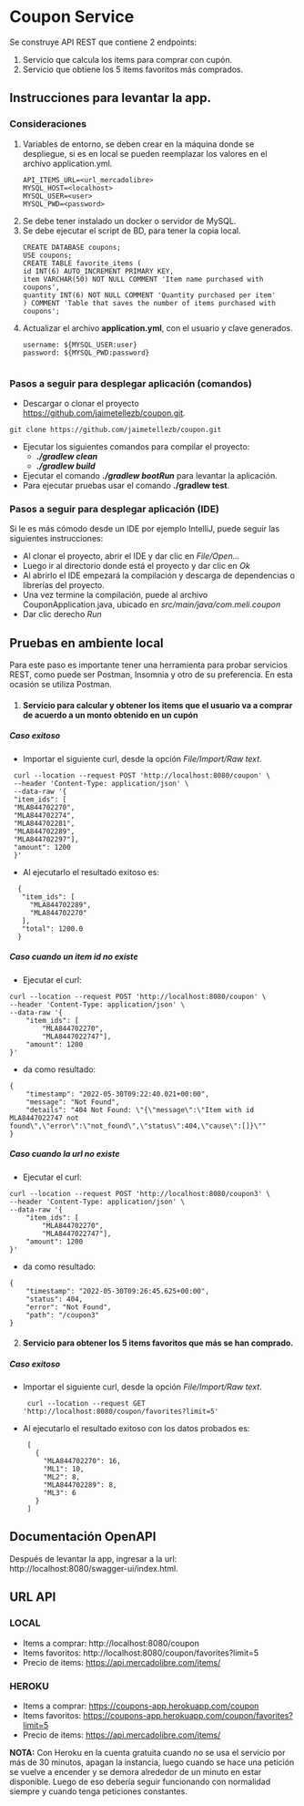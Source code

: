 # Coupon Service
Se construye API REST que contiene 2 endpoints:
1. Servicio que calcula los items para comprar con cupón.
2. Servicio que obtiene los 5 items favoritos más comprados.

## Instrucciones para levantar la app.


### Consideraciones 
1. Variables de entorno, se deben crear en la máquina donde se despliegue, si es en local se pueden reemplazar los valores en el archivo application.yml.
    ```
    API_ITEMS_URL=<url_mercadolibre>
    MYSQL_HOST=<localhost>
    MYSQL_USER=<user>
    MYSQL_PWD=<password>
    ```
2. Se debe tener instalado un docker o servidor de MySQL.
3. Se debe ejecutar el script de BD, para tener la copia local.
   ```
   CREATE DATABASE coupons;
   USE coupons;
   CREATE TABLE favorite_items (
   id INT(6) AUTO_INCREMENT PRIMARY KEY,
   item VARCHAR(50) NOT NULL COMMENT 'Item name purchased with coupons',
   quantity INT(6) NOT NULL COMMENT 'Quantity purchased per item'
   ) COMMENT 'Table that saves the number of items purchased with coupons';

4. Actualizar el archivo **application.yml**, con el usuario y clave generados.
   ```
   username: ${MYSQL_USER:user}
   password: ${MYSQL_PWD:password}
   

### Pasos a seguir para desplegar aplicación (comandos)

* Descargar o clonar el proyecto https://github.com/jaimetellezb/coupon.git.
```
git clone https://github.com/jaimetellezb/coupon.git
```
* Ejecutar los siguientes comandos para compilar el proyecto:
  * ***./gradlew clean***
  * ***./gradlew build***
* Ejecutar el comando ***./gradlew bootRun*** para levantar la aplicación.
* Para ejecutar pruebas usar el comando **./gradlew test**.

### Pasos a seguir para desplegar aplicación (IDE)

Si le es más cómodo desde un IDE por ejemplo IntelliJ, puede seguir las siguientes instrucciones:

* Al clonar el proyecto, abrir el IDE y dar clic en _File/Open..._
* Luego ir al directorio donde está el proyecto y dar clic en _Ok_
* Al abrirlo el IDE empezará la compilación y descarga de dependencias o librerías del proyecto.
* Una vez termine la compilación, puede al archivo CouponApplication.java, ubicado en _src/main/java/com.meli.coupon_
* Dar clic derecho _Run_


## Pruebas en ambiente local

Para este paso es importante tener una herramienta para probar servicios REST, como puede ser Postman, Insomnia y otro de su preferencia.
En esta ocasión se utiliza Postman.

1. #### Servicio para calcular y obtener los items que el usuario va a comprar de acuerdo a un monto obtenido en un cupón


##### Caso exitoso

   * Importar el siguiente curl, desde la opción _File/Import/Raw text_.
   ```
    curl --location --request POST 'http://localhost:8080/coupon' \
    --header 'Content-Type: application/json' \
    --data-raw '{
    "item_ids": [
    "MLA844702270",
    "MLA844702274",
    "MLA844702281",
    "MLA844702289",
    "MLA844702297"],
    "amount": 1200
    }'
   ```
   * Al ejecutarlo el resultado exitoso es:
   ```
     {
      "item_ids": [
        "MLA844702289",
        "MLA844702270"
      ],
      "total": 1200.0
     }
   ```
##### Caso cuando un item id no existe

* Ejecutar el curl:
```
curl --location --request POST 'http://localhost:8080/coupon' \
--header 'Content-Type: application/json' \
--data-raw '{
    "item_ids": [
        "MLA844702270",
        "MLA8447022747"],
    "amount": 1200
}'
```
* da como resultado:
```
{
    "timestamp": "2022-05-30T09:22:40.021+00:00",
    "message": "Not Found",
    "details": "404 Not Found: \"{\"message\":\"Item with id MLA8447022747 not found\",\"error\":\"not_found\",\"status\":404,\"cause\":[]}\""
}
```

##### Caso cuando la url no existe

* Ejecutar el curl:
```
curl --location --request POST 'http://localhost:8080/coupon3' \
--header 'Content-Type: application/json' \
--data-raw '{
    "item_ids": [
        "MLA844702270",
        "MLA8447022747"],
    "amount": 1200
}'
```
* da como resultado:
```
{
    "timestamp": "2022-05-30T09:26:45.625+00:00",
    "status": 404,
    "error": "Not Found",
    "path": "/coupon3"
}
```

2. #### Servicio para obtener los 5 items favoritos que más se han comprado.


##### Caso exitoso

* Importar el siguiente curl, desde la opción _File/Import/Raw text_.
   ```
    curl --location --request GET 'http://localhost:8080/coupon/favorites?limit=5'
   ```
* Al ejecutarlo el resultado exitoso con los datos probados es:
   ```
    [
      {
        "MLA844702270": 16,
        "ML1": 10,
        "ML2": 8,
        "MLA844702289": 8,
        "ML3": 6
      }
    ]
   ```

## Documentación OpenAPI
Después de levantar la app, ingresar a la url: http://localhost:8080/swagger-ui/index.html.


## URL API 

### LOCAL
* Items a comprar: http://localhost:8080/coupon
* Items favoritos: http://localhost:8080/coupon/favorites?limit=5
* Precio de items: https://api.mercadolibre.com/items/

### HEROKU
* Items a comprar: https://coupons-app.herokuapp.com/coupon
* Items favoritos: https://coupons-app.herokuapp.com/coupon/favorites?limit=5
* Precio de items: https://api.mercadolibre.com/items/

**NOTA:** Con Heroku en la cuenta gratuita cuando no se usa el servicio por más de 30 minutos, apagan la instancia, luego cuando se hace una petición se vuelve a encender y se demora alrededor de un minuto en estar disponible.
Luego de eso debería seguir funcionando con normalidad siempre y cuando tenga peticiones constantes.


